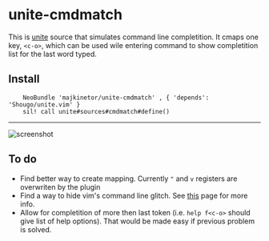 unite-cmdmatch
==============

This is [unite](https://github.com/Shougo/unite.vim) source that simulates command line completition. It cmaps one key, `<c-o>`, which can be used wile entering command to show completition list for the last word typed.


## Install

```vim
    NeoBundle 'majkinetor/unite-cmdmatch' , { 'depends':  'Shougo/unite.vim' }
    sil! call unite#sources#cmdmatch#define()
```

---

![screenshot](http://s30.postimg.org/tbh1oqmlt/cmd_match.gif)

## To do

- Find better way to create mapping. Currently `"` and `v` registers are overwriten by the plugin
- Find a way to hide vim's command line glitch. See [this](http://vim.wikia.com/wiki/Get_ex_command_line_completition_as_a_list) page for more info.
- Allow for completition of more then last token (i.e. `help f<c-o>` should give list of help options). That would be made easy if previous problem is solved. 

